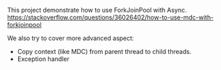 This project demonstrate how to use ForkJoinPool with Async.
https://stackoverflow.com/questions/36026402/how-to-use-mdc-with-forkjoinpool

We also try to cover more advanced aspect:
- Copy context (like MDC) from parent thread to child threads.
- Exception handler
